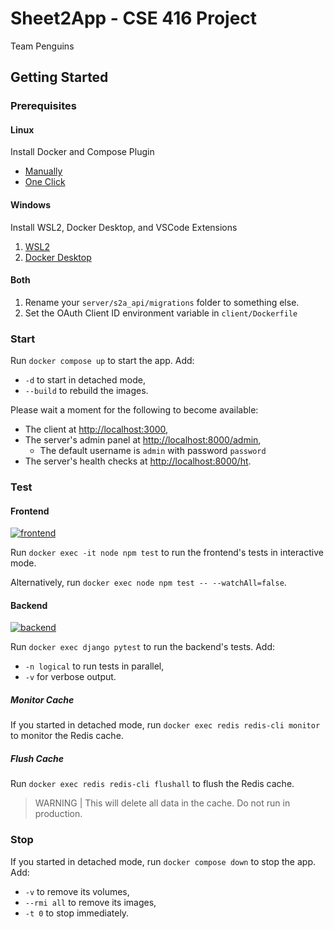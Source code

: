 # Sheet2App - CSE 416 Project

Team Penguins

## Getting Started

### Prerequisites

#### Linux

Install Docker and Compose Plugin

* [Manually](https://docs.docker.com/compose/install/linux/#install-using-the-repository)
* [One Click](https://www.docker.com/products/docker-desktop)

#### Windows

Install WSL2, Docker Desktop, and VSCode Extensions

1. [WSL2](https://code.visualstudio.com/docs/remote/wsl-tutorial#_install-visual-studio-code)
2. [Docker Desktop](https://learn.microsoft.com/en-us/windows/wsl/tutorials/wsl-containers)

#### Both

1. Rename your `server/s2a_api/migrations` folder to something else.
2. Set the OAuth Client ID environment variable in `client/Dockerfile`

### Start

Run `docker compose up` to start the app. Add:

* `-d` to start in detached mode,
* `--build` to rebuild the images.

Please wait a moment for the following to become available:

* The client at <http://localhost:3000>,
* The server's admin panel at <http://localhost:8000/admin>,
  * The default username is `admin` with password `password`
* The server's health checks at <http://localhost:8000/ht>.

### Test

#### Frontend

[![frontend](https://github.com/alexanderleong1/Sheet2App/actions/workflows/frontend.yml/badge.svg)](https://github.com/alexanderleong1/Sheet2App/actions/workflows/frontend.yml)

Run `docker exec -it node npm test` to run the frontend's tests in interactive mode.

Alternatively, run `docker exec node npm test -- --watchAll=false`.

#### Backend

[![backend](https://github.com/alexanderleong1/Sheet2App/actions/workflows/backend.yml/badge.svg)](https://github.com/alexanderleong1/Sheet2App/actions/workflows/backend.yml)

Run `docker exec django pytest` to run the backend's tests. Add:

* `-n logical` to run tests in parallel,
* `-v` for verbose output.

##### Monitor Cache

If you started in detached mode, run `docker exec redis redis-cli monitor` to monitor the Redis cache.

##### Flush Cache

Run `docker exec redis redis-cli flushall` to flush the Redis cache.

> WARNING | This will delete all data in the cache. Do not run in production.

### Stop

If you started in detached mode, run `docker compose down` to stop the app. Add:

* `-v` to remove its volumes,
* `--rmi all` to remove its images,
* `-t 0` to stop immediately.
